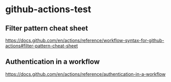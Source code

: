 # github-actions-test


## Filter pattern cheat sheet
https://docs.github.com/en/actions/reference/workflow-syntax-for-github-actions#filter-pattern-cheat-sheet

## Authentication in a workflow
https://docs.github.com/en/actions/reference/authentication-in-a-workflow

